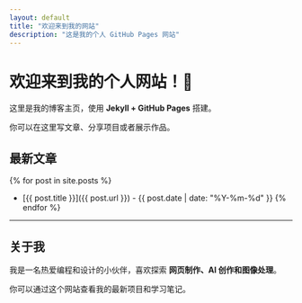 ```yaml
---
layout: default
title: "欢迎来到我的网站"
description: "这是我的个人 GitHub Pages 网站"
---
```


# 欢迎来到我的个人网站！👋

这里是我的博客主页，使用 **Jekyll + GitHub Pages** 搭建。  

你可以在这里写文章、分享项目或者展示作品。  

## 最新文章

{% for post in site.posts %}
- [{{ post.title }}]({{ post.url }}) - {{ post.date | date: "%Y-%m-%d" }}
{% endfor %}

---

## 关于我

我是一名热爱编程和设计的小伙伴，喜欢探索 **网页制作、AI 创作和图像处理**。  

你可以通过这个网站查看我的最新项目和学习笔记。
